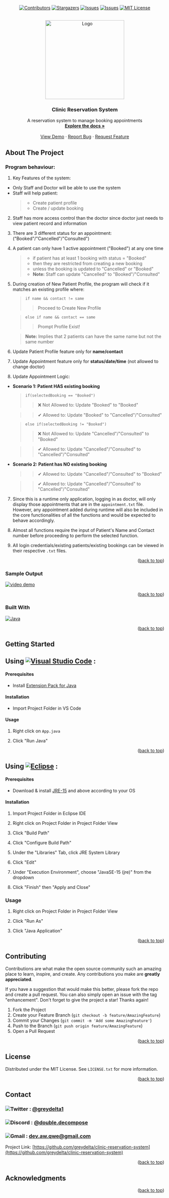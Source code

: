 <div id="top"></div>

<!-- PROJECT SHIELDS -->
<div align="center">

[![Contributors][contributors-shield]][contributors-url] [![Stargazers][stars-shield]][stars-url] [![Issues][issues-shield]][issues-url] [![Issues][issues-shield]][issues-url] [![MIT License][license-shield]][license-url]

</div>

<!-- PROJECT LOGO -->
<br />
<div align="center">
  <a href="https://github.com/greydelta/clinic-reservation-system">
    <img src="./logo.png" alt="Logo" width="250px" height="250px">
  </a>

<h3 align="center">Clinic Reservation System</h3>

  <p align="center">
    A reservation system to manage booking appointments
    <br />
    <a href="https://github.com/greydelta/clinic-reservation-system"><strong>Explore the docs »</strong></a>
    <br />
    <br />
    <a href="https://github.com/greydelta/clinic-reservation-system">View Demo</a>
    ·
    <a href="https://github.com/greydelta/clinic-reservation-system/issues">Report Bug</a>
    ·
    <a href="https://github.com/greydelta/clinic-reservation-system/issues">Request Feature</a>
  </p>
</div>

<!-- ABOUT THE PROJECT -->

## About The Project

### Program behaviour:

1. Key Features of the system:

- Only Staff and Doctor will be able to use the system
- Staff will help patient:
  > - Create patient profile
  > - Create / update booking

2. Staff has more access control than the doctor since doctor just needs to view patient record and information

3. There are 3 different status for an appointment: ("Booked"/"Cancelled"/"Consulted")

4. A patient can only have 1 active appointment ("Booked") at any one time

   > - if patient has at least 1 booking with status = "Booked"
   > - then they are restricted from creating a new booking
   > - unless the booking is updated to "Cancelled" or "Booked"
   > - **Note:** Staff can update "Cancelled" to "Booked"/"Consulted"

5. During creation of New Patient Profile, the program will check if it matches an existing profile where:

   > `if name && contact != same`
   >
   > > Proceed to Create New Profile

   > `else if name && contact == same`
   >
   > > Prompt Profile Exist!

   > **Note:** Implies that 2 patients can have the same name but not the same number

6. Update Patient Profile feature only for **name/contact**
7. Update Appointment feature only for **status/date/time** (not allowed to change doctor)
8. Update Appointment Logic:

- **Scenario 1: Patient HAS existing booking**

  > `if(selectedBooking == "Booked")`
  >
  > > ❌ Not Allowed to: Update "Booked" to "Booked"

  > > ✔ Allowed to: Update "Booked" to "Cancelled"/"Consulted"

  > `else if(selectedBooking != "Booked")`
  >
  > > ❌ Not Allowed to: Update "Cancelled"/"Consulted" to "Booked"

  > > ✔ Allowed to: Update "Cancelled"/"Consulted" to "Cancelled"/"Consulted"

- **Scenario 2: Patient has NO existing booking**

  > > ✔ Allowed to: Update "Cancelled"/"Consulted" to "Booked"

  > > ✔ Allowed to: Update "Cancelled"/"Consulted" to "Cancelled"/"Consulted"

7. Since this is a runtime only application, logging in as doctor, will only display those appointments that are in the `appointment.txt` file. However, any appointment added during runtime will also be included in the core functionalities of all the functions and would be expected to behave accordingly.

8. Almost all functions require the input of Patient's Name and Contact number before proceeding to perform the selected function.

9. All login credentials/existing patients/existing bookings can be viewed in their respective `.txt` files.

<p align="right">(<a href="#top">back to top</a>)</p>

### Sample Output

[![video demo][product-video]](#)

<p align="right">(<a href="#top">back to top</a>)</p>

### Built With

[![Java](https://img.shields.io/badge/java-%23ED8B00.svg?style=for-the-badge&logo=java&logoColor=white)](https://www.java.com/en/)

<p align="right">(<a href="#top">back to top</a>)</p>

<!-- GETTING STARTED -->

## Getting Started

## Using [![Visual Studio Code](https://img.shields.io/badge/Visual%20Studio%20Code-0078d7.svg?style=for-the-badge&logo=visual-studio-code&logoColor=white)](https://www.eclipse.org/ide/) :

#### Prerequisites

- Install [Extension Pack for Java](https://marketplace.visualstudio.com/items?itemName=vscjava.vscode-java-pack)

#### Installation

- Import Project Folder in VS Code

#### Usage

1. Right click on `App.java`

1. Click "Run Java"

<p align="right">(<a href="#top">back to top</a>)</p>

## Using [![Eclipse](https://img.shields.io/badge/Eclipse-FE7A16.svg?style=for-the-badge&logo=Eclipse&logoColor=white)](https://www.eclipse.org/ide/) :

#### Prerequisites

- Download & install [JRE-15](https://www.oracle.com/java/technologies/javase/jdk15-archive-downloads.html) and above according to your OS

#### Installation

1. Import Project Folder in Eclipse IDE

1. Right click on Project Folder in Project Folder View

1. Click "Build Path"

1. Click "Configure Build Path"

1. Under the "Libraries" Tab, click JRE System Library

1. Click "Edit"

1. Under "Execution Environment", choose "JavaSE-15 (jre)" from the dropdown

1. Click "Finish" then "Apply and Close"

### Usage

1. Right click on Project Folder in Project Folder View

1. Click "Run As"

1. Click "Java Application"

<p align="right">(<a href="#top">back to top</a>)</p>

<!-- CONTRIBUTING -->

## Contributing

Contributions are what make the open source community such an amazing place to learn, inspire, and create. Any contributions you make are **greatly appreciated**.

If you have a suggestion that would make this better, please fork the repo and create a pull request. You can also simply open an issue with the tag "enhancement". Don't forget to give the project a star! Thanks again!

1. Fork the Project
2. Create your Feature Branch (`git checkout -b feature/AmazingFeature`)
3. Commit your Changes (`git commit -m 'Add some AmazingFeature'`)
4. Push to the Branch (`git push origin feature/AmazingFeature`)
5. Open a Pull Request

<p align="right">(<a href="#top">back to top</a>)</p>

<!-- LICENSE -->

## License

Distributed under the MIT License. See `LICENSE.txt` for more information.

<p align="right">(<a href="#top">back to top</a>)</p>

<!-- CONTACT -->

## Contact

### ![Twitter](https://img.shields.io/badge/Twitter-%231DA1F2.svg?style=for-the-badge&logo=Twitter&logoColor=white) : [@greydelta1](https://twitter.com/greydelta1)

### ![Discord](https://img.shields.io/badge/Discord-%235865F2.svg?style=for-the-badge&logo=discord&logoColor=white) : [@double.decompose](discord-tag:double.decompose)

### ![Gmail](https://img.shields.io/badge/Gmail-D14836?style=for-the-badge&logo=gmail&logoColor=white) : [dev.aw.qwe@gmail.com](https://discord.com/users/379539771837513729)

Project Link: [https://github.com/greydelta/clinic-reservation-system](https://github.com/greydelta/clinic-reservation-system)

<p align="right">(<a href="#top">back to top</a>)</p>

<!-- ACKNOWLEDGMENTS -->

## Acknowledgments

<p align="right">(<a href="#top">back to top</a>)</p>

<!-- MARKDOWN LINKS & IMAGES -->

[contributors-shield]: https://img.shields.io/github/contributors/greydelta/clinic-reservation-system.svg?style=for-the-badge
[contributors-url]: https://github.com/greydelta/clinic-reservation-system/graphs/contributors
[forks-shield]: https://img.shields.io/github/forks/greydelta/sclinic-reservation-system.svg?style=for-the-badge
[forks-url]: https://github.com/greydelta/clinic-reservation-system/network/members
[stars-shield]: https://img.shields.io/github/stars/greydelta/clinic-reservation-system.svg?style=for-the-badge
[stars-url]: https://github.com/greydelta/clinic-reservation-system/stargazers
[issues-shield]: https://img.shields.io/github/issues/greydelta/clinic-reservation-system.svg?style=for-the-badge
[issues-url]: https://github.com/greydelta/clinic-reservation-system/issues
[license-shield]: https://img.shields.io/github/license/greydelta/clinic-reservation-system.svg?style=for-the-badge
[license-url]: https://github.com/greydelta/clinic-reservation-system/blob/master/LICENSE.txt
[product-video]: resources/video.gif
